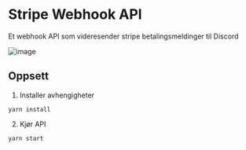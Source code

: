 # Stripe Webhook API

Et webhook API som videresender stripe betalingsmeldinger til Discord

![image](https://user-images.githubusercontent.com/24893890/160136134-e81cc760-91c2-4112-ad75-2cae3af840f8.png)


## Oppsett

1. Installer avhengigheter

```
yarn install
```

2. Kjør API

```
yarn start
```
